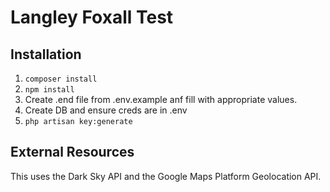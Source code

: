 # Langley Foxall Test

## Installation
1. `composer install`
2. `npm install`
4. Create .end file from .env.example anf fill with appropriate values.
5. Create DB and ensure creds are in .env
6. `php artisan key:generate`

## External Resources
This uses the Dark Sky API and the Google Maps Platform Geolocation API.
